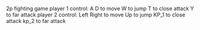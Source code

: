 2p fighting game
player 1 control:
A D to move 
W to jump
T to close attack
Y to far attack
player 2 control:
Left Right to move
Up to jump
KP_1 to close attack
kp_2 to far attack
